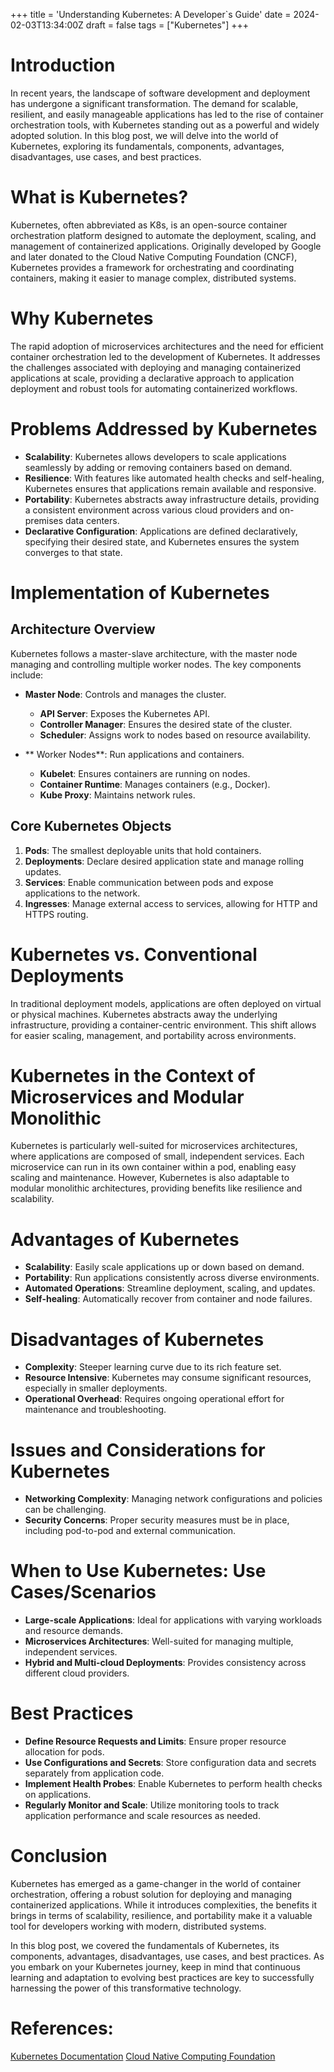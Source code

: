 +++
title = 'Understanding Kubernetes: A Developer`s Guide'
date = 2024-02-03T13:34:00Z
draft = false
tags = ["Kubernetes"]
+++

# Introduction

In recent years, the landscape of software development and deployment has undergone a significant transformation. The demand for scalable, resilient, and easily manageable applications has led to the rise of container orchestration tools, with Kubernetes standing out as a powerful and widely adopted solution. In this blog post, we will delve into the world of Kubernetes, exploring its fundamentals, components, advantages, disadvantages, use cases, and best practices.

# What is Kubernetes?

Kubernetes, often abbreviated as K8s, is an open-source container orchestration platform designed to automate the deployment, scaling, and management of containerized applications. Originally developed by Google and later donated to the Cloud Native Computing Foundation (CNCF), Kubernetes provides a framework for orchestrating and coordinating containers, making it easier to manage complex, distributed systems.

# Why Kubernetes

The rapid adoption of microservices architectures and the need for efficient container orchestration led to the development of Kubernetes. It addresses the challenges associated with deploying and managing containerized applications at scale, providing a declarative approach to application deployment and robust tools for automating containerized workflows.

# Problems Addressed by Kubernetes

- **Scalability**: Kubernetes allows developers to scale applications seamlessly by adding or removing containers based on demand.
- **Resilience**: With features like automated health checks and self-healing, Kubernetes ensures that applications remain available and responsive.
- **Portability**: Kubernetes abstracts away infrastructure details, providing a consistent environment across various cloud providers and on-premises data centers.
- **Declarative Configuration**: Applications are defined declaratively, specifying their desired state, and Kubernetes ensures the system converges to that state.

# Implementation of Kubernetes

## Architecture Overview

Kubernetes follows a master-slave architecture, with the master node managing and controlling multiple worker nodes. The key components include:

- **Master Node**: Controls and manages the cluster.

  - **API Server**: Exposes the Kubernetes API.
  - **Controller Manager**: Ensures the desired state of the cluster.
  - **Scheduler**: Assigns work to nodes based on resource availability.

- ** Worker Nodes**: Run applications and containers.

  - **Kubelet**: Ensures containers are running on nodes.
  - **Container Runtime**: Manages containers (e.g., Docker).
  - **Kube Proxy**: Maintains network rules.

## Core Kubernetes Objects

1. **Pods**: The smallest deployable units that hold containers.
2. **Deployments**: Declare desired application state and manage rolling updates.
3. **Services**: Enable communication between pods and expose applications to the network.
4. **Ingresses**: Manage external access to services, allowing for HTTP and HTTPS routing.

# Kubernetes vs. Conventional Deployments

In traditional deployment models, applications are often deployed on virtual or physical machines. Kubernetes abstracts away the underlying infrastructure, providing a container-centric environment. This shift allows for easier scaling, management, and portability across environments.

# Kubernetes in the Context of Microservices and Modular Monolithic

Kubernetes is particularly well-suited for microservices architectures, where applications are composed of small, independent services. Each microservice can run in its own container within a pod, enabling easy scaling and maintenance. However, Kubernetes is also adaptable to modular monolithic architectures, providing benefits like resilience and scalability.

# Advantages of Kubernetes

- **Scalability**: Easily scale applications up or down based on demand.
- **Portability**: Run applications consistently across diverse environments.
- **Automated Operations**: Streamline deployment, scaling, and updates.
- **Self-healing**: Automatically recover from container and node failures.

# Disadvantages of Kubernetes

- **Complexity**: Steeper learning curve due to its rich feature set.
- **Resource Intensive**: Kubernetes may consume significant resources, especially in smaller deployments.
- **Operational Overhead**: Requires ongoing operational effort for maintenance and troubleshooting.

# Issues and Considerations for Kubernetes

- **Networking Complexity**: Managing network configurations and policies can be challenging.
- **Security Concerns**: Proper security measures must be in place, including pod-to-pod and external communication.

# When to Use Kubernetes: Use Cases/Scenarios

- **Large-scale Applications**: Ideal for applications with varying workloads and resource demands.
- **Microservices Architectures**: Well-suited for managing multiple, independent services.
- **Hybrid and Multi-cloud Deployments**: Provides consistency across different cloud providers.

# Best Practices

- **Define Resource Requests and Limits**: Ensure proper resource allocation for pods.
- **Use Configurations and Secrets**: Store configuration data and secrets separately from application code.
- **Implement Health Probes**: Enable Kubernetes to perform health checks on applications.
- **Regularly Monitor and Scale**: Utilize monitoring tools to track application performance and scale resources as needed.

# Conclusion

Kubernetes has emerged as a game-changer in the world of container orchestration, offering a robust solution for deploying and managing containerized applications. While it introduces complexities, the benefits it brings in terms of scalability, resilience, and portability make it a valuable tool for developers working with modern, distributed systems.

In this blog post, we covered the fundamentals of Kubernetes, its components, advantages, disadvantages, use cases, and best practices. As you embark on your Kubernetes journey, keep in mind that continuous learning and adaptation to evolving best practices are key to successfully harnessing the power of this transformative technology.

# References:

[Kubernetes Documentation](https://kubernetes.io/docs/home/)
[Cloud Native Computing Foundation](https://www.cncf.io/blog/2019/12/16/kubernetes-101/)
